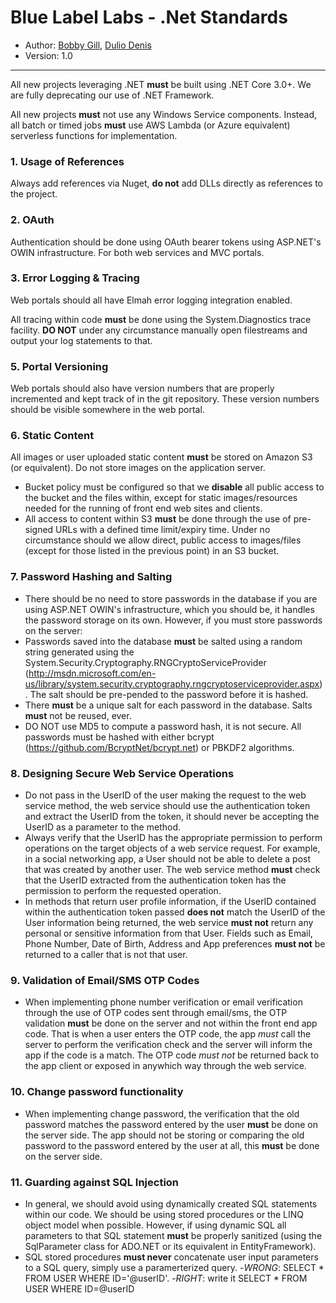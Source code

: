 # Blue Label Labs - .Net Standards
- Author: [Bobby Gill](https://www.bluelabellabs.com/team/bobby-gill/), [Dulio Denis](https://www.bluelabellabs.com/team/dulio-denis/)
- Version: 1.0
---

All new projects leveraging .NET **must** be built using .NET Core 3.0+. We are fully deprecating our use of .NET Framework. 

All new projects **must** not use any Windows Service components. Instead, all batch or timed jobs **must** use AWS Lambda (or Azure equivalent) serverless functions for implementation.

### 1. Usage of References
Always add references via Nuget, **do not** add DLLs directly as references to the project.

### 2. OAuth
Authentication should be done using OAuth bearer tokens using ASP.NET's OWIN infrastructure. For both web services and MVC portals.

### 3. Error Logging & Tracing
Web portals should all have Elmah error logging integration enabled.

All tracing within code **must** be done using the System.Diagnostics trace facility. **DO NOT** under any circumstance manually open filestreams and output your log statements to that. 

### 5. Portal Versioning
Web portals should also have version numbers that are properly incremented and kept track of in the git repository. These version numbers should be visible somewhere in the web portal.

### 6. Static Content
All images or user uploaded static content **must** be stored on Amazon S3 (or equivalent). Do not store images on the application server.
- Bucket policy must be configured so that we **disable** all public access to the bucket and the files within, except for static images/resources needed for the running of front end web sites and clients.
- All access to content within S3 **must** be done through the use of pre-signed URLs with a defined time limit/expiry time. Under no circumstance should we allow direct, public access to images/files (except for those listed in the previous point) in an S3 bucket. 

### 7. Password Hashing and Salting
- There should be no need to store passwords in the database if you are using ASP.NET OWIN's infrastructure, which you should be, it handles the password storage on its own. However, if you must store passwords on the server:
- Passwords saved into the database **must** be salted using a random string generated using the System.Security.Cryptography.RNGCryptoServiceProvider (http://msdn.microsoft.com/en-us/library/system.security.cryptography.rngcryptoserviceprovider.aspx) . The salt should be pre-pended to the password before it is hashed. 
- There **must** be a unique salt for each password in the database. Salts **must** not be reused, ever.
- DO NOT use MD5 to compute a password hash, it is not secure. All passwords must be hashed with either bcrypt (https://github.com/BcryptNet/bcrypt.net) or PBKDF2 algorithms.

### 8. Designing Secure Web Service Operations
- Do not pass in the UserID of the user making the request to the web service method, the web service should use the authentication token and extract the UserID from the token, it should never be accepting the UserID as a parameter to the method.
- Always verify that the UserID has the appropriate permission to perform operations on the target objects of a web service request. For example, in a social networking app, a User should not be able to delete a post that was created by another user. The web service method **must** check that the UserID extracted from the authentication token has the permission to perform the requested operation.
- In methods that return user profile information, if the UserID contained within the authentication token passed **does not** match the UserID of the User information being returned, the web service **must not** return any personal or sensitive information from that User. Fields such as Email, Phone Number, Date of Birth, Address and App preferences **must not** be returned to a caller that is not that user.

### 9. Validation of Email/SMS OTP Codes
- When implementing phone number verification or email verification through the use of OTP codes sent through email/sms, the OTP validation **must** be done on the server and not within the front end app code. That is when a user enters the OTP code, the app *must* call the server to perform the verification check and the server will inform the app if the code is a match. The OTP code *must not* be returned back to the app client or exposed in anywhich way through the web service.

### 10. Change password functionality
- When implementing change password, the verification that the old password matches the password entered by the user **must** be done on the server side. The app should not be storing or comparing the old password to the password entered by the user at all, this **must** be done on the server side.

### 11. Guarding against SQL Injection
- In general, we should avoid using dynamically created SQL statements within our code. We should be using stored procedures or the LINQ object model when possible. However, if using dynamic SQL all parameters to that SQL statement **must** be properly sanitized (using the SqlParameter class for ADO.NET or its equivalent in EntityFramework).
- SQL stored procedures **must never** concatenate user input parameters to a SQL query, simply use a paramerterized query.
     -*WRONG*: SELECT * FROM USER WHERE ID='@userID'.
     -*RIGHT*: write it SELECT * FROM USER WHERE ID=@userID


